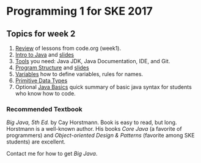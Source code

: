 # Programming 1 for SKE 2017

## Topics for week 2

1. [Review](week2/Review.md) of lessons from code.org (week1).
2. [Intro to Java](week2/Intro-to-Java.md) and [slides](week2/0-Intro-to-Java.pdf)
3. [Tools](Tools.md) you need: Java JDK, Java Documentation, IDE, and Git.
4. [Program Structure](week2/Program-Structure.md) and [slides](week2/1-Program-Structure.pdf)
5. [Variables](week2/2-Variables.pdf) how to define variables, rules for names.
6. [Primitive Data Types](week2/3-Primitive-Datatypes.pdf)
7. Optional [Java Basics](week2/X-Java-Basics.pdf) quick summary of basic java syntax for students who know how to code.

### Recommended Textbook

*Big Java, 5th Ed.* by Cay Horstmann.  Book is easy to read, but long.  Horstmann is a well-known author.  His books *Core Java* (a favorite of programmers) and *Object-oriented Design & Patterns* (favorite among SKE students) are excellent. 

Contact me for how to get *Big Java*.


